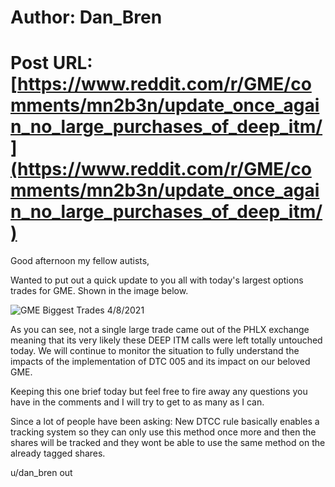 # Author: Dan_Bren
# Post URL: [https://www.reddit.com/r/GME/comments/mn2b3n/update_once_again_no_large_purchases_of_deep_itm/](https://www.reddit.com/r/GME/comments/mn2b3n/update_once_again_no_large_purchases_of_deep_itm/)


Good afternoon my fellow autists,

Wanted to put out a quick update to you all with today's largest options trades for GME. Shown in the image below.

![GME Biggest Trades 4\/8\/2021](https://preview.redd.it/zgx0dcgyr0s61.jpg?width=1220&format=pjpg&auto=webp&s=7017bfd19ba6bda569769f8fa366dfd2f75f6808)

As you can see, not a single large trade came out of the PHLX exchange meaning that its very likely these DEEP ITM calls were left totally untouched today. We will continue to monitor the situation to fully understand the impacts of the implementation of DTC 005 and its impact on our beloved GME.

Keeping this one brief today but feel free to fire away any questions you have in the comments and I will try to get to as many as I can.

 Since a lot of people have been asking: New DTCC rule basically enables a tracking system so they can only use this method once more and then the shares will be tracked and they wont be able to use the same method on the already tagged shares. 

u/dan_bren out